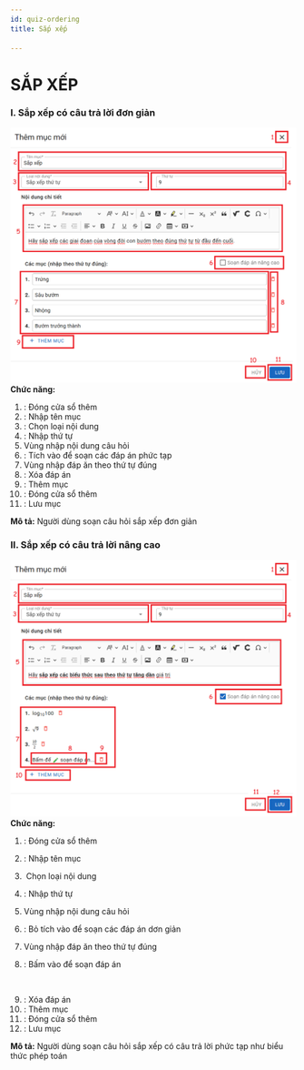 ```yaml
---
id: quiz-ordering
title: Sắp xếp

---
```


# SẮP XẾP
### I. Sắp xếp có câu trả lời đơn giản
![](../../../static/img/soan-hoc-lieu-so/quiz-ordering/sap-xep.png)
__Chức năng:__ 
1. <img src="/docs-lms-hls/img/chung/dong.png" alt="" width="30" />: Đóng cửa sổ thêm
2. <img src="/docs-lms-hls/img/chung/ten-muc.png" alt="" width="80" />: Nhập tên mục
3. <img src="/docs-lms-hls/img/soan-hoc-lieu-so/quiz-ordering/loai.png" alt="" width="90" />: Chọn loại nội dung
4. <img src="/docs-lms-hls/img/chung/thu-tu.png" alt="" width="60" />: Nhập thứ tự
5. Vùng nhập nội dung câu hỏi
6. <img src="/docs-lms-hls/img/soan-hoc-lieu-so/quiz-single-choice/tich.png" alt="" width="180" />: Tích vào để soạn các đáp án phức tạp
7. Vùng nhập đáp ăn theo thứ tự đúng
8. <img src="/docs-lms-hls/img/chung/xoa.png" alt="" width="30" />: Xóa đáp án
9. <img src="/docs-lms-hls/img/soan-hoc-lieu-so/quiz-ordering/them.png" alt="" width="110" />: Thêm mục
10. <img src="/docs-lms-hls/img/chung/huy.png" alt="" width="40" />: Đóng cửa sổ thêm
11. <img src="/docs-lms-hls/img/chung/luu.png" alt="" width="50" />: Lưu mục  

__Mô tả:__ Người dùng soạn câu hỏi sắp xếp đơn giản

### II. Sắp xếp có câu trả lời nâng cao
![](../../../static/img/soan-hoc-lieu-so/quiz-ordering/sap-xep-phuc-tap.png)
__Chức năng:__ 
1. <img src="/docs-lms-hls/img/chung/dong.png" alt="" width="30" />: Đóng cửa sổ thêm
2. <img src="/docs-lms-hls/img/chung/ten-muc.png" alt="" width="80" />: Nhập tên mục
3. <img src="/docs-lms-hls/img/soan-hoc-lieu-so/quiz-ordering/loai.png" alt="" width="90" /> Chọn loại nội dung
4. <img src="/docs-lms-hls/img/chung/thu-tu.png" alt="" width="60" />: Nhập thứ tự
5. Vùng nhập nội dung câu hỏi
6. <img src="/docs-lms-hls/img/soan-hoc-lieu-so/quiz-single-choice/tich2.png" alt="" width="180" />: Bỏ tích vào để soạn các đáp án dơn giản
7. Vùng nhập đáp ăn theo thứ tự đúng

8. <img src="/docs-lms-hls/img/soan-hoc-lieu-so/quiz-single-choice/soan.png" alt="" width="200" />: Bấm vào để soạn đáp án
<img src="/docs-lms-hls/img/soan-hoc-lieu-so/quiz-single-choice/soan-nang-cao.png" alt="" width="600" />

9. <img src="/docs-lms-hls/img/chung/xoa.png" alt="" width="30" />: Xóa đáp án
10. <img src="/docs-lms-hls/img/soan-hoc-lieu-so/quiz-ordering/them.png" alt="" width="110" />: Thêm mục
11. <img src="/docs-lms-hls/img/chung/huy.png" alt="" width="40" />: Đóng cửa sổ thêm
12. <img src="/docs-lms-hls/img/chung/luu.png" alt="" width="50" />: Lưu mục  

__Mô tả:__ Người dùng soạn câu hỏi sắp xếp có câu trả lời phức tạp như biểu thức phép toán
